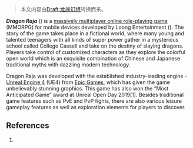 > 本文内容由[Draft:龙族幻想](https://zh.wikipedia.org/wiki/Draft:龙族幻想)转换而来。


***Dragon Raja*** () is a [massively multiplayer online role-playing game](https://zh.wikipedia.org/wiki/massively_multiplayer_online_role-playing_game "wikilink") (MMORPG) for mobile devices developed by Loong Entertainment (). The story of the game takes place in a fictional world, where many young and talented teenagers with all kinds of super power gather in a mysterious school called College Cassell and take on the destiny of slaying dragons. Players take control of customized characters as they explore the colorful open world which is an exquisite combination of Chinese and Japanese traditional myths with dazzling modern technology.

Dragon Raja was developed with the established industry-leading engine - [Unreal Engine 4](https://zh.wikipedia.org/wiki/Unreal_Engine "wikilink") (UE4) from [Epic Games](../Page/Epic_Games.md "wikilink"), which has given the game unbelievably stunning graphics. This game has also won the “Most Anticipated Game” award at Unreal Open Day 2019\[1\]. Besides traditional game features such as PvE and PvP fights, there are also various leisure gameplay features as well as exploration elements for players to discover.

## References

1.